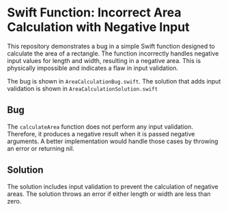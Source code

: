 # Swift Function: Incorrect Area Calculation with Negative Input

This repository demonstrates a bug in a simple Swift function designed to calculate the area of a rectangle. The function incorrectly handles negative input values for length and width, resulting in a negative area. This is physically impossible and indicates a flaw in input validation. 

The bug is shown in `AreaCalculationBug.swift`.  The solution that adds input validation is shown in `AreaCalculationSolution.swift`

## Bug

The `calculateArea` function does not perform any input validation.  Therefore, it produces a negative result when it is passed negative arguments.  A better implementation would handle those cases by throwing an error or returning nil. 

## Solution

The solution includes input validation to prevent the calculation of negative areas.  The solution throws an error if either length or width are less than zero.